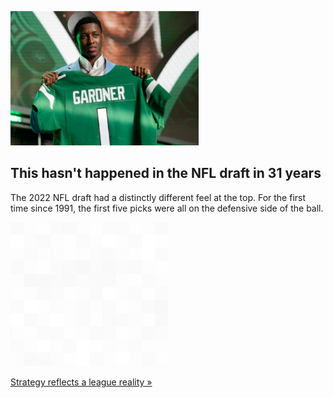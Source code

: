 
![This hasn't happened in the NFL draft in 31 years](./20220429115839.png)
## This hasn't happened in the NFL draft in 31 years

The 2022 NFL draft had a distinctly different feel at the top. For the first time since 1991, the first five picks were all on the defensive side of the ball.

![pic](../square_bg.png)

[Strategy reflects a league reality »](https://www.yahoo.com/sports/defensive-players-go-with-the-first-5-picks-of-nfl-draft-for-first-time-since-1991-005510094.html)
